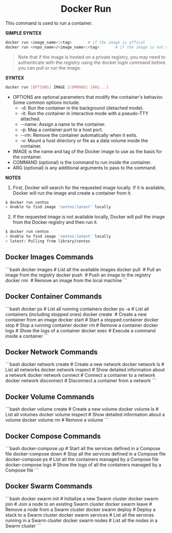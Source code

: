 <h1 align="center"> Docker Run </h1>

This command is used to run a container.

**SIMPLE SYNTEX**
```bash
docker run <image_name>:<tag>       # if the image is offical
docker run <repo_name>/<image_name>:<tag>       # if the image is not official
```

> Note that if the image is hosted on a private registry, you may need to authenticate with the registry using the docker login command before you can pull or run the image.

**SYNTEX**
```bash
docker run [OPTIONS] IMAGE [COMMAND] [ARG...]
```

- OPTIONS are optional parameters that modify the container's behavior. Some common options include:
    <ul>
        <li> -d: Run the container in the background (detached mode). </li>
        <li> -it: Run the container in interactive mode with a pseudo-TTY attached. </li>
        <li> --name: Assign a name to the container. </li>
        <li> -p: Map a container port to a host port. </li>
        <li> --rm: Remove the container automatically when it exits. </li>
        <li> -v: Mount a host directory or file as a data volume inside the container. </li>
    </ul>
- IMAGE is the name and tag of the Docker image to use as the basis for the container.
- COMMAND (optional) is the command to run inside the container.
- ARG (optional) is any additional arguments to pass to the command.


**NOTES**
1. First, Docker will search for the requested image locally. If it is available, Docker will run the image and create a container from it.

```bash
$ docker run centos
> Unable to find image 'centos:latest' locally
```
2. If the requested image is not available locally, Docker will pull the image from the Docker registry and then run it.

```bash
$ docker run centos
> Unable to find image 'centos:latest' locally
> latest: Pulling from library/centos
```

<h2> Docker Images Commands</h2>
```bash
docker images               # List all the available images
docker pull <image>         # Pull an image from the registry
docker push <image>         # Push an image to the registry
docker rmi <image>          # Remove an image from the local machine
```

<h2> Docker Container Commands</h2>
```bash
docker ps                   # List all running containers
docker ps -a                # List all containers (including stopped ones)
docker create <image>       # Create a new container from an image
docker start <container>    # Start a stopped container
docker stop <container>     # Stop a running container
docker rm <container>       # Remove a container
docker logs <container>     # Show the logs of a container
docker exec <container>     # Execute a command inside a container
```

<h2> Docker Network Commands</h2>
```bash
docker network create <network>    # Create a new network
docker network ls                  # List all networks
docker network inspect <network>   # Show detailed information about a network
docker network connect <network> <container> # Connect a container to a network
docker network disconnect <network> <container> # Disconnect a container from a network
```

<h2> Docker Volume Commands</h2>
```bash
docker volume create <volume>  # Create a new volume
docker volume ls              # List all volumes
docker volume inspect <volume> # Show detailed information about a volume
docker volume rm <volume>     # Remove a volume
```

<h2> Docker Compose Commands</h2>
```bash
docker-compose up              # Start all the services defined in a Compose file
docker-compose down            # Stop all the services defined in a Compose file
docker-compose ps              # List all the containers managed by a Compose file
docker-compose logs            # Show the logs of all the containers managed by a Compose file
```

<h2> Docker Swarm Commands</h2>
```bash
docker swarm init              # Initialize a new Swarm cluster
docker swarm join              # Join a node to an existing Swarm cluster
docker swarm leave             # Remove a node from a Swarm cluster
docker swarm deploy            # Deploy a stack to a Swarm cluster
docker swarm services          # List all the services running in a Swarm cluster
docker swarm nodes             # List all the nodes in a Swarm cluster
```